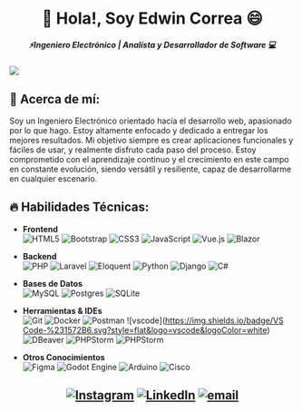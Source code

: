 # <div align=center> 👋 Hola!, Soy Edwin Correa 😄</div>
##### <div align=center>⚡Ingeniero Electrónico | Analísta y Desarrollador de Software 💻 </div>
![](https://github-readme-stats.vercel.app/api/top-langs/?username=niiw-dev&theme=dark&hide_border=false&include_all_commits=true&count_private=true&layout=compact)



## 💎 Acerca de mí:
Soy un Ingeniero Electrónico orientado hacia el desarrollo web, apasionado por lo que hago. Estoy altamente enfocado y dedicado a entregar los mejores resultados. Mi objetivo siempre es crear aplicaciones funcionales y fáciles de usar, y realmente disfruto cada paso del proceso. Estoy comprometido con el aprendizaje continuo y el crecimiento en este campo en constante evolución, siendo versátil y resiliente, capaz de desarrollarme en cualquier escenario.

## 🔥 Habilidades Técnicas:
- **Frontend** <br>  ![HTML5](https://img.shields.io/badge/html5-%23E34F26.svg?style=flat&logo=html5&logoColor=white) ![Bootstrap](https://img.shields.io/badge/bootstrap-%238511FA.svg?style=flat&logo=bootstrap&logoColor=white) ![CSS3](https://img.shields.io/badge/css3-%231572B6.svg?style=flat&logo=css&logoColor=white) ![JavaScript](https://img.shields.io/badge/javascript-%23323330.svg?style=flat&logo=javascript&logoColor=%23F7DF1E) ![Vue.js](https://img.shields.io/badge/vue.js-%2335495e.svg?style=flat&logo=vuedotjs&logoColor=%234FC08D) ![Blazor](https://img.shields.io/badge/blazor-%235C2D91.svg?style=flat&logo=blazor&logoColor=white) 


- **Backend** <br>  ![PHP](https://img.shields.io/badge/php-%23777BB4.svg?style=flat&logo=php&logoColor=white) ![Laravel](https://img.shields.io/badge/laravel-%23FF2D20.svg?style=flat&logo=laravel&logoColor=white) ![Eloquent](https://img.shields.io/badge/Eloquent-%23FF2D20.svg?style=flat&logo=laravel&logoColor=white) ![Python](https://img.shields.io/badge/python-3670A0?style=flat&logo=python&logoColor=ffdd54)  ![Django](https://img.shields.io/badge/django-%23092E20.svg?style=flat&logo=django&logoColor=white) ![C#](https://img.shields.io/badge/C%23-%235C2D91?style=flat&logo=unity&logoColor=white) 


- **Bases de Datos** <br>  ![MySQL](https://img.shields.io/badge/mysql-4479A1.svg?style=flat&logo=mysql&logoColor=white) ![Postgres](https://img.shields.io/badge/postgres-%23316192.svg?style=flat&logo=postgresql&logoColor=white) ![SQLite](https://img.shields.io/badge/sqlite-%2307405e.svg?style=flat&logo=sqlite&logoColor=white) 


- **Herramientas & IDEs** <br> ![Git](https://img.shields.io/badge/git-%23F05033.svg?style=flat&logo=git&logoColor=white) ![Docker](https://img.shields.io/badge/docker-%230db7ed.svg?style=flat&logo=docker&logoColor=white) ![Postman](https://img.shields.io/badge/Postman-FF6C37?style=flat&logo=postman&logoColor=white) ![vscode]([https://img.shields.io/badge/VS Code-%231572B6.svg?style=flat&logo=vscode&logoColor=white](https://img.shields.io/badge/Visual%20Studio%20Code-007ACC?logo=visualstudiocode&logoColor=fff&style=plastic)) ![DBeaver](https://img.shields.io/badge/DBeaver-%23323330.svg?style=flat&logo=DBeaver) ![PHPStorm](https://img.shields.io/badge/-phpstorm-000000?style=flat&logo=phpstorm) ![PHPStorm](https://img.shields.io/badge/-PyCharm-3776AB?style=flat&logo=Python&logoColor=white) 


- **Otros Conocimientos** <br> ![Figma](https://img.shields.io/badge/figma-%23F24E1E.svg?style=flat&logo=figma&logoColor=white) ![Godot Engine](https://img.shields.io/badge/GODOT-%23FFFFFF.svg?style=flat&logo=godot-engine) ![Arduino](https://img.shields.io/badge/-Arduino-00979D?style=flat&logo=Arduino&logoColor=white) ![Cisco](https://img.shields.io/badge/cisco-%23049fd9.svg?style=flat&logo=cisco&logoColor=black) 


## <div align=center> [![Instagram](https://img.shields.io/badge/Instagram-%23E4405F.svg?logo=Instagram&logoColor=white)](https://instagram.com/https://www.instagram.com/niiw.dev/) [![LinkedIn](https://img.shields.io/badge/LinkedIn-%230077B5.svg?logo=linkedin&logoColor=white&)](https://linkedin.com/in/www.linkedin.com/in/niiw-dev) [![email](https://img.shields.io/badge/Email-D14836?logo=gmail&logoColor=white)](mailto:niiw.dev@gmail.com) 
</div>

